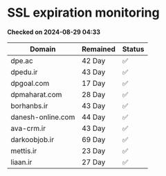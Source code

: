 # SSL expiration monitoring

**Checked on 2024-08-29 04:33**

| Domain | Remained | Status       |
|--------|----------|--------------|
| dpe.ac     | 42 Day   | ✅ |
| dpedu.ir     | 43 Day   | ✅ |
| dpgoal.com     | 17 Day   | ✅ |
| dpmaharat.com     | 28 Day   | ✅ |
| borhanbs.ir     | 43 Day   | ✅ |
| danesh-online.com     | 44 Day   | ✅ |
| ava-crm.ir     | 43 Day   | ✅ |
| darkoobjob.ir     | 69 Day   | ✅ |
| mettis.ir     | 23 Day   | ✅ |
| liaan.ir     | 27 Day   | ✅ |
